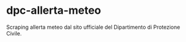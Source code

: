 # dpc-allerta-meteo
Scraping allerta meteo dal sito ufficiale del Dipartimento di Protezione Civile.
